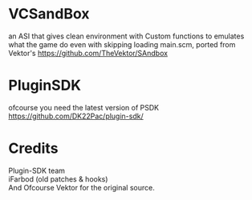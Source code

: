 # VCSandBox
an ASI that gives clean environment with Custom functions to emulates what the game do even with skipping loading main.scm, ported from Vektor's https://github.com/TheVektor/SAndbox
# PluginSDK
ofcourse you need the latest version of PSDK https://github.com/DK22Pac/plugin-sdk/
# Credits
Plugin-SDK team </br>
iFarbod (old patches & hooks) </br>
And Ofcourse Vektor for the original source.

